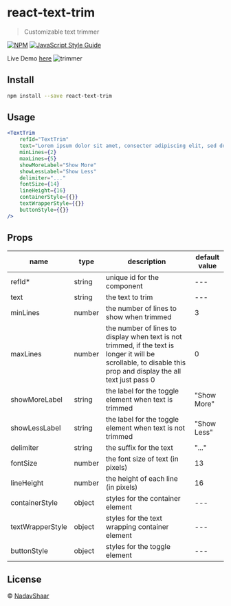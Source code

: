 # react-text-trim

> Customizable text trimmer

[![NPM](https://img.shields.io/npm/v/react-text-trim.svg)](https://www.npmjs.com/package/react-text-trim) [![JavaScript Style Guide](https://img.shields.io/badge/code_style-standard-brightgreen.svg)](https://standardjs.com)

Live Demo [here](https://nadavshaar.github.io/react-text-trim/)
![trimmer](https://user-images.githubusercontent.com/8030614/95021813-008ec500-067c-11eb-81de-d1e71b650056.gif)

## Install

```bash
npm install --save react-text-trim
```

## Usage

```jsx
<TextTrim 
    refId="TextTrim"
    text="Lorem ipsum dolor sit amet, consecter adipiscing elit, sed do eiusmod tempor incididunt ut labore et dolore magna aliqua. Ut enim ad minim veniam, quis nostrud exercitation ullamco laboris nisi ut aliquip ex ea commodo consequat."
    minLines={2}
    maxLines={5}
    showMoreLabel="Show More"
    showLessLabel="Show Less"
    delimiter="..."
    fontSize={14}
    lineHeight={16}
    containerStyle={{}}
    textWrapperStyle={{}}
    buttonStyle={{}}
/>
```

## Props

| name | type | description | default value |
|---|---|---|---|
| refId* | string | unique id for the component | --- |
| text | string | the text to trim | --- |
| minLines | number | the number of lines to show when trimmed | 3 |
| maxLines | number | the number of lines to display when text is not trimmed, if the text is longer it will be scrollable, to disable this prop and display the all text just pass 0 | 0 |
| showMoreLabel | string | the label for the toggle element when text is trimmed | "Show More" |
| showLessLabel | string | the label for the toggle element when text is not trimmed | "Show Less" |
| delimiter | string | the suffix for the text | "..." |
| fontSize | number | the font size of text (in pixels) | 13 |
| lineHeight | number | the height of each line (in pixels) | 16 |
| containerStyle | object | styles for the container element | --- |
| textWrapperStyle | object | styles for the text wrapping container element | --- |
| buttonStyle | object | styles for the toggle element | --- |

## License

 © [NadavShaar](https://github.com/NadavShaar)
